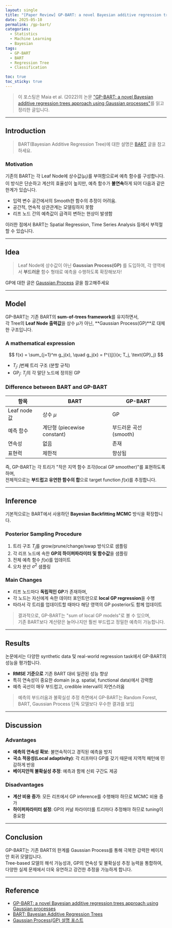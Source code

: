 ```yaml
---
layout: single
title: "[Paper Review] GP-BART: a novel Bayesian additive regression trees approach using Gaussian processes"
date: 2025-05-10
permalink: /gp-bart/
categories:
  - Statistics
  - Machine Learning
  - Bayesian
tags: 
  - GP-BART
  - BART
  - Regression Tree
  - Classification

toc: true
toc_sticky: true
---
```


>이 포스팅은 Maia et al. (2022)의 논문 ["GP-BART: a novel Bayesian additive regression trees approach using Gaussian processes"](https://arxiv.org/pdf/2204.02112)를 읽고 정리한 글입니다.

---

## Introduction

>BART(Bayesian Additive Regression Tree)에 대한 설명은 [BART](/bart/) 글을 참고하세요.

### Motivation
기존의 BART는 각 Leaf Node에 상수값($\mu_i$)를 부여함으로써 예측 함수를 구성합니다. 
이 방식은 단순하고 계산의 효율성이 높지만, 예측 함수가 **불연속**하게 되어 다음과 같은 한계가 있습니다.

- 입력 변수 공간에서의 Smooth한 함수의 추정이 어려움.
- 공간적, 연속적 상관관계는 모델링하지 못함
- 리프 노드 간의 예측값이 급격히 변하는 현상이 발생함

이러한 점에서 BART는 Spatial Regression, Time Series Analysis 등에서 부적절할 수 있습니다. 

---

## Idea 

> Leaf Node에 상수값이 아닌 **Gaussian Process(GP)** 를 도입하여, 각 영역에서 **부드러운** 함수 형태로 예측을 수행하도록 확장해보자!


GP에 대한 글은 [Gaussian Process](/gp/) 글을 참고해주세요

---

## Model

GP-BART는 기존 BART의 **sum-of-trees framework**를 유지하면서,  
각 Tree의 **Leaf Node 출력값**을 상수 $\mu$가 아닌, **Gaussian Process(GP)**로 대체한 구조입니다.

### A mathematical expression

$$
f(x) = \sum_{j=1}^m g_j(x), \quad g_j(x) = f^{(j)}(x; T_j, \text{GP}_j)
$$

- $T_j$: $j$번째 트리 구조 (분할 규칙)
- $\text{GP}_j$: $T_j$의 각 말단 노드에 정의된 GP

### Difference between BART and GP-BART

| 항목 | BART | GP-BART |
|------|------|---------|
| Leaf node 값 | 상수 $\mu$ | GP |
| 예측 함수 | 계단형 (piecewise constant) | 부드러운 곡선 (smooth) |
| 연속성 | 없음 | 존재 |
| 표현력 | 제한적 | 향상됨 |

즉, GP-BART는 각 트리가 "작은 지역 함수 조각(local GP smoother)"를 표현하도록 하며,  
전체적으로는 **부드럽고 유연한 함수의 합**으로 target function $f(x)$를 추정합니다.

---

## Inference

기본적으로는 BART에서 사용하던 **Bayesian Backfitting MCMC** 방식을 확장합니다.

### Posterior Sampling Procedure

1. 트리 구조 $T_j$를 grow/prune/change/swap 방식으로 샘플링
2. 각 리프 노드에 속한 **GP의 하이퍼파라미터 및 함수값**을 샘플링
3. 전체 예측 함수 $f(x)$를 업데이트
4. 오차 분산 $\sigma^2$ 샘플링

### Main Changes

- 리프 노드마다 **독립적인 GP**가 존재하며,
- 각 노드는 자신에게 속한 데이터 포인트만으로 **local GP regression**을 수행
- 따라서 각 트리를 업데이트할 때마다 해당 영역의 GP posterior도 함께 업데이트

> 결과적으로, GP-BART는 "sum of local GP models"로 볼 수 있으며,  
> 기존 BART보다 계산량은 늘어나지만 훨씬 부드럽고 정밀한 예측이 가능합니다.

---

## Results

논문에서는 다양한 synthetic data 및 real-world regression task에서 GP-BART의 성능을 평가합니다.

- **RMSE 기준으로** 기존 BART 대비 일관된 성능 향상
- 특히 연속성이 중요한 domain (e.g. spatial, functional data)에서 강력함
- 예측 곡선이 매우 부드럽고, credible interval이 자연스러움

> 예측의 부드러움과 불확실성 추정 측면에서 GP-BART는 Random Forest, BART, Gaussian Process 단독 모델보다 우수한 결과를 보임

---

## Discussion

### Advantages

- **예측의 연속성 확보**: 불연속적이고 경직된 예측을 방지
- **국소 적응성(Local adaptivity)**: 각 리프마다 GP를 갖기 때문에 지역적 패턴에 민감하게 반응
- **베이지안적 불확실성 추정**: 예측과 함께 신뢰 구간도 제공

### Disadvantages

- **계산 비용 증가**: 모든 리프에서 GP inference를 수행해야 하므로 MCMC 비용 증가
- **하이퍼파라미터 설정**: GP의 커널 파라미터를 트리마다 추정해야 하므로 tuning이 중요함

---

## Conclusion

GP-BART는 기존 BART의 한계를 Gaussian Process를 통해 극복한 강력한 베이지안 회귀 모델입니다.  
Tree-based 모델의 해석 가능성과, GP의 연속성 및 불확실성 추정 능력을 통합하여,  
다양한 실제 문제에서 더욱 유연하고 강건한 추정을 가능하게 합니다.

---

## Reference

- [GP-BART: a novel Bayesian additive regression trees approach using Gaussian processes](https://arxiv.org/pdf/2204.02112)
- [BART: Bayesian Additive Regression Trees](https://arxiv.org/pdf/0806.3286)
- [Gaussian Process(GP) 설명 포스트](/gp/)